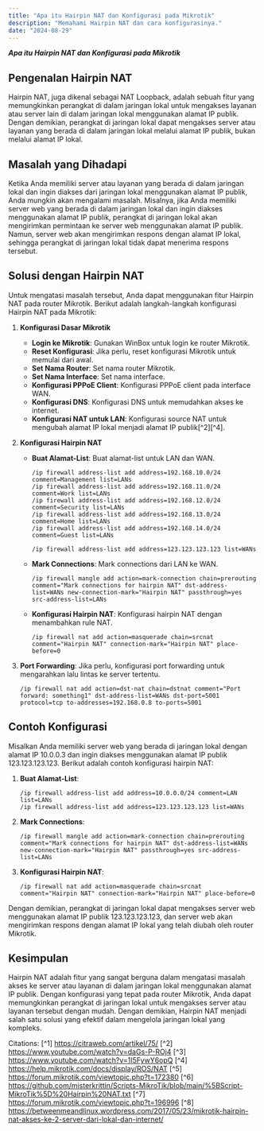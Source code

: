 ```yaml
---
title: "Apa itu Hairpin NAT dan Konfigurasi pada Mikrotik"
description: "Memahami Hairpin NAT dan cara konfigurasinya."
date: "2024-08-29"
---
```


***Apa itu Hairpin NAT dan Konfigurasi pada Mikrotik***

## Pengenalan Hairpin NAT

Hairpin NAT, juga dikenal sebagai NAT Loopback, adalah sebuah fitur yang memungkinkan perangkat di dalam jaringan lokal untuk mengakses layanan atau server lain di dalam jaringan lokal menggunakan alamat IP publik. Dengan demikian, perangkat di jaringan lokal dapat mengakses server atau layanan yang berada di dalam jaringan lokal melalui alamat IP publik, bukan melalui alamat IP lokal.

## Masalah yang Dihadapi

Ketika Anda memiliki server atau layanan yang berada di dalam jaringan lokal dan ingin diakses dari jaringan lokal menggunakan alamat IP publik, Anda mungkin akan mengalami masalah. Misalnya, jika Anda memiliki server web yang berada di dalam jaringan lokal dan ingin diakses menggunakan alamat IP publik, perangkat di jaringan lokal akan mengirimkan permintaan ke server web menggunakan alamat IP publik. Namun, server web akan mengirimkan respons dengan alamat IP lokal, sehingga perangkat di jaringan lokal tidak dapat menerima respons tersebut.

## Solusi dengan Hairpin NAT

Untuk mengatasi masalah tersebut, Anda dapat menggunakan fitur Hairpin NAT pada router Mikrotik. Berikut adalah langkah-langkah konfigurasi Hairpin NAT pada Mikrotik:

1. **Konfigurasi Dasar Mikrotik**
   - **Login ke Mikrotik**: Gunakan WinBox untuk login ke router Mikrotik.
   - **Reset Konfigurasi**: Jika perlu, reset konfigurasi Mikrotik untuk memulai dari awal.
   - **Set Nama Router**: Set nama router Mikrotik.
   - **Set Nama Interface**: Set nama interface.
   - **Konfigurasi PPPoE Client**: Konfigurasi PPPoE client pada interface WAN.
   - **Konfigurasi DNS**: Konfigurasi DNS untuk memudahkan akses ke internet.
   - **Konfigurasi NAT untuk LAN**: Konfigurasi source NAT untuk mengubah alamat IP lokal menjadi alamat IP publik[^2][^4].

2. **Konfigurasi Hairpin NAT**
   - **Buat Alamat-List**: Buat alamat-list untuk LAN dan WAN.
     ```plaintext
     /ip firewall address-list add address=192.168.10.0/24 comment=Management list=LANs
     /ip firewall address-list add address=192.168.11.0/24 comment=Work list=LANs
     /ip firewall address-list add address=192.168.12.0/24 comment=Security list=LANs
     /ip firewall address-list add address=192.168.13.0/24 comment=Home list=LANs
     /ip firewall address-list add address=192.168.14.0/24 comment=Guest list=LANs

     /ip firewall address-list add address=123.123.123.123 list=WANs
     ```

   - **Mark Connections**: Mark connections dari LAN ke WAN.
     ```plaintext
     /ip firewall mangle add action=mark-connection chain=prerouting comment="Mark connections for hairpin NAT" dst-address-list=WANs new-connection-mark="Hairpin NAT" passthrough=yes src-address-list=LANs
     ```

   - **Konfigurasi Hairpin NAT**: Konfigurasi hairpin NAT dengan menambahkan rule NAT.
     ```plaintext
     /ip firewall nat add action=masquerade chain=srcnat comment="Hairpin NAT" connection-mark="Hairpin NAT" place-before=0
     ```

3. **Port Forwarding**: Jika perlu, konfigurasi port forwarding untuk mengarahkan lalu lintas ke server tertentu.
   ```plaintext
   /ip firewall nat add action=dst-nat chain=dstnat comment="Port forward: something1" dst-address-list=WANs dst-port=5001 protocol=tcp to-addresses=192.168.0.8 to-ports=5001
   ```

## Contoh Konfigurasi

Misalkan Anda memiliki server web yang berada di jaringan lokal dengan alamat IP 10.0.0.3 dan ingin diakses menggunakan alamat IP publik 123.123.123.123. Berikut adalah contoh konfigurasi hairpin NAT:

1. **Buat Alamat-List**:
   ```plaintext
   /ip firewall address-list add address=10.0.0.0/24 comment=LAN list=LANs
   /ip firewall address-list add address=123.123.123.123 list=WANs
   ```

2. **Mark Connections**:
   ```plaintext
   /ip firewall mangle add action=mark-connection chain=prerouting comment="Mark connections for hairpin NAT" dst-address-list=WANs new-connection-mark="Hairpin NAT" passthrough=yes src-address-list=LANs
   ```

3. **Konfigurasi Hairpin NAT**:
   ```plaintext
   /ip firewall nat add action=masquerade chain=srcnat comment="Hairpin NAT" connection-mark="Hairpin NAT" place-before=0
   ```

Dengan demikian, perangkat di jaringan lokal dapat mengakses server web menggunakan alamat IP publik 123.123.123.123, dan server web akan mengirimkan respons dengan alamat IP lokal yang telah diubah oleh router Mikrotik.

## Kesimpulan

Hairpin NAT adalah fitur yang sangat berguna dalam mengatasi masalah akses ke server atau layanan di dalam jaringan lokal menggunakan alamat IP publik. Dengan konfigurasi yang tepat pada router Mikrotik, Anda dapat memungkinkan perangkat di jaringan lokal untuk mengakses server atau layanan tersebut dengan mudah. Dengan demikian, Hairpin NAT menjadi salah satu solusi yang efektif dalam mengelola jaringan lokal yang kompleks.

Citations:
[^1] https://citraweb.com/artikel/75/
[^2] https://www.youtube.com/watch?v=daGs-P-ROj4
[^3] https://www.youtube.com/watch?v=1I5FywY6opQ
[^4] https://help.mikrotik.com/docs/display/ROS/NAT
[^5] https://forum.mikrotik.com/viewtopic.php?t=172380
[^6] https://github.com/misterkrittin/Scripts-MikroTik/blob/main/%5BScript-MikroTik%5D%20Hairpin%20NAT.txt
[^7] https://forum.mikrotik.com/viewtopic.php?t=196996
[^8] https://betweenmeandlinux.wordpress.com/2017/05/23/mikrotik-hairpin-nat-akses-ke-2-server-dari-lokal-dan-internet/
